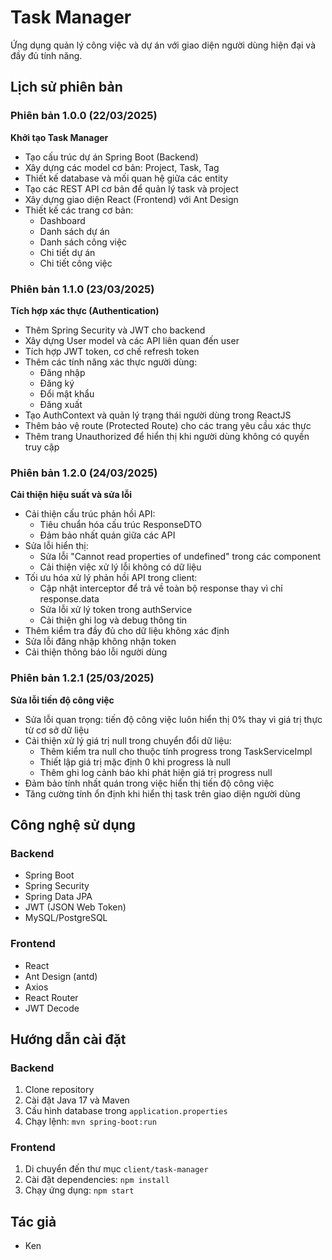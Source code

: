# Task Manager

Ứng dụng quản lý công việc và dự án với giao diện người dùng hiện đại và đầy đủ tính năng.

## Lịch sử phiên bản

### Phiên bản 1.0.0 (22/03/2025)
**Khởi tạo Task Manager**

* Tạo cấu trúc dự án Spring Boot (Backend)
* Xây dựng các model cơ bản: Project, Task, Tag
* Thiết kế database và mối quan hệ giữa các entity
* Tạo các REST API cơ bản để quản lý task và project
* Xây dựng giao diện React (Frontend) với Ant Design
* Thiết kế các trang cơ bản: 
  - Dashboard
  - Danh sách dự án
  - Danh sách công việc
  - Chi tiết dự án
  - Chi tiết công việc

### Phiên bản 1.1.0 (23/03/2025)
**Tích hợp xác thực (Authentication)**

* Thêm Spring Security và JWT cho backend
* Xây dựng User model và các API liên quan đến user
* Tích hợp JWT token, cơ chế refresh token
* Thêm các tính năng xác thực người dùng:
  - Đăng nhập
  - Đăng ký
  - Đổi mật khẩu
  - Đăng xuất
* Tạo AuthContext và quản lý trạng thái người dùng trong ReactJS
* Thêm bảo vệ route (Protected Route) cho các trang yêu cầu xác thực
* Thêm trang Unauthorized để hiển thị khi người dùng không có quyền truy cập

### Phiên bản 1.2.0 (24/03/2025)
**Cải thiện hiệu suất và sửa lỗi**

* Cải thiện cấu trúc phản hồi API:
  - Tiêu chuẩn hóa cấu trúc ResponseDTO
  - Đảm bảo nhất quán giữa các API
* Sửa lỗi hiển thị:
  - Sửa lỗi "Cannot read properties of undefined" trong các component
  - Cải thiện việc xử lý lỗi không có dữ liệu
* Tối ưu hóa xử lý phản hồi API trong client:
  - Cập nhật interceptor để trả về toàn bộ response thay vì chỉ response.data
  - Sửa lỗi xử lý token trong authService
  - Cải thiện ghi log và debug thông tin
* Thêm kiểm tra đầy đủ cho dữ liệu không xác định
* Sửa lỗi đăng nhập không nhận token
* Cải thiện thông báo lỗi người dùng

### Phiên bản 1.2.1 (25/03/2025)
**Sửa lỗi tiến độ công việc**

* Sửa lỗi quan trọng: tiến độ công việc luôn hiển thị 0% thay vì giá trị thực từ cơ sở dữ liệu
* Cải thiện xử lý giá trị null trong chuyển đổi dữ liệu:
  - Thêm kiểm tra null cho thuộc tính progress trong TaskServiceImpl
  - Thiết lập giá trị mặc định 0 khi progress là null
  - Thêm ghi log cảnh báo khi phát hiện giá trị progress null
* Đảm bảo tính nhất quán trong việc hiển thị tiến độ công việc
* Tăng cường tính ổn định khi hiển thị task trên giao diện người dùng

## Công nghệ sử dụng

### Backend
- Spring Boot
- Spring Security
- Spring Data JPA
- JWT (JSON Web Token)
- MySQL/PostgreSQL

### Frontend
- React
- Ant Design (antd)
- Axios
- React Router
- JWT Decode

## Hướng dẫn cài đặt

### Backend
1. Clone repository
2. Cài đặt Java 17 và Maven
3. Cấu hình database trong `application.properties`
4. Chạy lệnh: `mvn spring-boot:run`

### Frontend
1. Di chuyển đến thư mục `client/task-manager`
2. Cài đặt dependencies: `npm install`
3. Chạy ứng dụng: `npm start`

## Tác giả
- Ken 